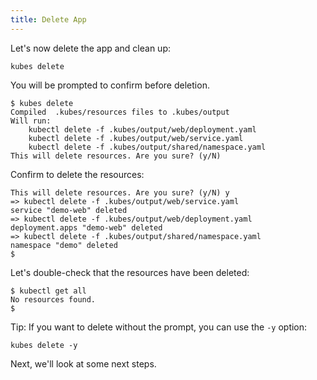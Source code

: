 ```yaml
---
title: Delete App
---
```


Let's now delete the app and clean up:

    kubes delete

You will be prompted to confirm before deletion.

    $ kubes delete
    Compiled  .kubes/resources files to .kubes/output
    Will run:
        kubectl delete -f .kubes/output/web/deployment.yaml
        kubectl delete -f .kubes/output/web/service.yaml
        kubectl delete -f .kubes/output/shared/namespace.yaml
    This will delete resources. Are you sure? (y/N)

Confirm to delete the resources:

    This will delete resources. Are you sure? (y/N) y
    => kubectl delete -f .kubes/output/web/service.yaml
    service "demo-web" deleted
    => kubectl delete -f .kubes/output/web/deployment.yaml
    deployment.apps "demo-web" deleted
    => kubectl delete -f .kubes/output/shared/namespace.yaml
    namespace "demo" deleted
    $

Let's double-check that the resources have been deleted:

    $ kubectl get all
    No resources found.
    $

Tip: If you want to delete without the prompt, you can use the `-y` option:

    kubes delete -y

Next, we'll look at some next steps.
